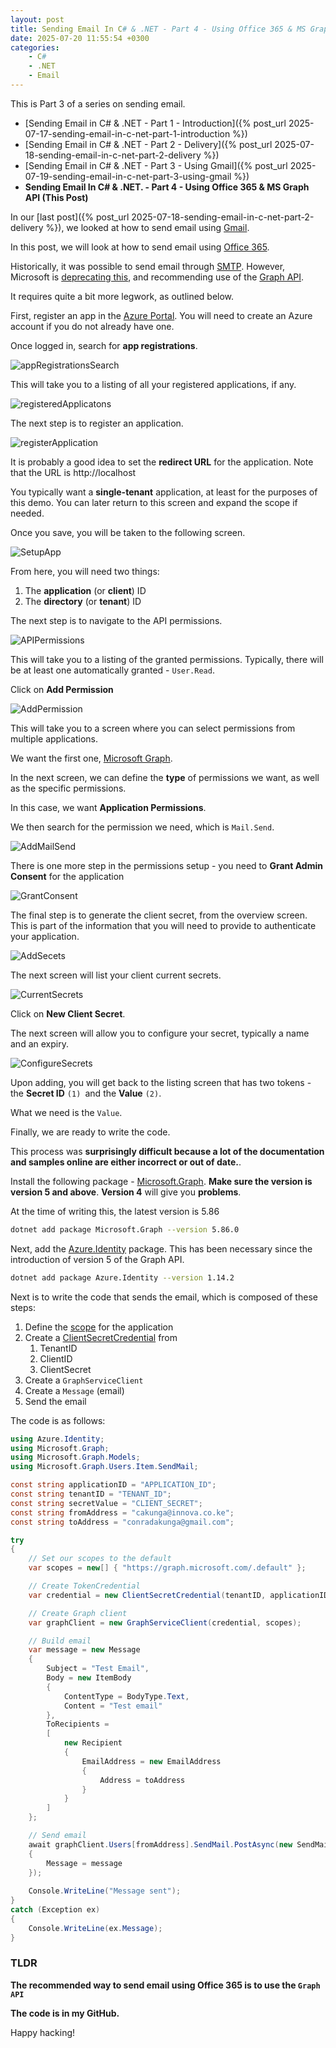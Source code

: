 ```yaml
---
layout: post
title: Sending Email In C# & .NET - Part 4 - Using Office 365 & MS Graph API
date: 2025-07-20 11:55:54 +0300
categories:
    - C#
    - .NET
    - Email
---
```


This is Part 3 of a series on sending email.

- [Sending Email in C# & .NET  - Part 1 - Introduction]({% post_url 2025-07-17-sending-email-in-c-net-part-1-introduction %})
- [Sending Email in C# & .NET - Part 2 - Delivery]({% post_url 2025-07-18-sending-email-in-c-net-part-2-delivery %})
- [Sending Email in C# & .NET - Part 3 - Using Gmail]({% post_url 2025-07-19-sending-email-in-c-net-part-3-using-gmail %})
- **Sending Email In C# & .NET. - Part 4 - Using Office 365 & MS Graph API (This Post)**   

In our [last post]({% post_url 2025-07-18-sending-email-in-c-net-part-2-delivery %}), we looked at how to send email using [Gmail](https://mail.google.com/mail/).

In this post, we will look at how to send email using [Office 365](https://www.office.com/).

Historically, it was possible to send email through [SMTP](https://aws.amazon.com/what-is/smtp/). However, Microsoft is [deprecating this](https://learn.microsoft.com/en-us/exchange/mail-flow-best-practices/how-to-set-up-a-multifunction-device-or-application-to-send-email-using-microsoft-365-or-office-365), and recommending use of the [Graph API](https://learn.microsoft.com/en-us/graph/use-the-api).

It requires quite a bit more legwork, as outlined below. 

First, register an app in the [Azure Portal](https://portal.azure.com/). You will need to create an Azure account if you do not already have one.

Once logged in, search for **app registrations**.

![appRegistrationsSearch](../images/2025/07/appRegistrationsSearch.png)

This will take you to a listing of all your registered applications, if any.

![registeredApplicatons](../images/2025/07/registeredApplicatons.png)

The next step is to register an application.

![registerApplication](../images/2025/07/registerApplication.png)

It is probably a good idea to set the **redirect URL** for the application. Note that the URL is http://localhost

You typically want a **single-tenant** application, at least for the purposes of this demo. You can later return to this screen and expand the scope if needed.

Once you save, you will be taken to the following screen.

![SetupApp](../images/2025/07/SetupApp.png)

From here, you will need two things:

1. The **application** (or **client**) ID
2. The **directory** (or **tenant**) ID

The next step is to navigate to the API permissions.

![APIPermissions](../images/2025/07/APIPermissions.png)

This will take you to a listing of the granted permissions. Typically, there will be at least one automatically granted - `User.Read`.

Click on **Add Permission**

![AddPermission](../images/2025/07/AddPermission.png)

This will take you to a screen where you can select permissions from multiple applications.

We want the first one, [Microsoft Graph](https://learn.microsoft.com/en-us/graph/overview).

In the next screen, we can define the **type** of permissions we want, as well as the specific permissions.

In this case, we want **Application Permissions**.

We then search for the permission we need, which is `Mail.Send`.

![AddMailSend](../images/2025/07/AddMailSend.png)

There is one more step in the permissions setup - you need to **Grant Admin Consent** for the application

![GrantConsent](../images/2025/07/GrantConsent.png)

The final step is to generate the client secret, from the overview screen. This is part of the information that you will need to provide to authenticate your application.

![AddSecets](../images/2025/07/AddSecets.png)

The next screen will list your client current secrets.

![CurrentSecrets](../images/2025/07/CurrentSecrets.png)

Click on **New Client Secret**.

The next screen will allow you to configure your secret, typically a name and an expiry.

![ConfigureSecrets](../images/2025/07/ConfigureSecrets.png)

Upon adding, you will get back to the listing screen that has two tokens - the **Secret ID** `(1) `and the **Value** `(2)`.

What we need is the `Value`.

Finally, we are ready to write the code.

This process was **surprisingly difficult because a lot of the documentation and samples online are either incorrect or out of date.**.

Install the following package - [Microsoft.Graph](https://www.nuget.org/packages/Microsoft.Graph/). **Make sure the version is version 5 and above**. **Version 4** will give you **problems**.

At the time of writing this, the latest version is 5.86

```bash
dotnet add package Microsoft.Graph --version 5.86.0
```

Next, add the [Azure.Identity](https://www.nuget.org/packages/Azure.Identity/) package. This has been necessary since the introduction of version 5 of the Graph API.

```bash
dotnet add package Azure.Identity --version 1.14.2
```

Next is to write the code that sends the email, which is composed of these steps:

1. Define the [scope](https://learn.microsoft.com/en-us/entra/identity-platform/scopes-oidc) for the application
2. Create a [ClientSecretCredential](https://learn.microsoft.com/en-us/dotnet/api/azure.identity.clientsecretcredential?view=azure-dotnet) from
    1. TenantID
    2. ClientID
    3. ClientSecret
3. Create a `GraphServiceClient`
4. Create a `Message` (email)
5. Send the email

The code is as follows:

```c#
using Azure.Identity;
using Microsoft.Graph;
using Microsoft.Graph.Models;
using Microsoft.Graph.Users.Item.SendMail;

const string applicationID = "APPLICATION_ID";
const string tenantID = "TENANT_ID";
const string secretValue = "CLIENT_SECRET";
const string fromAddress = "cakunga@innova.co.ke";
const string toAddress = "conradakunga@gmail.com";

try
{
    // Set our scopes to the default
    var scopes = new[] { "https://graph.microsoft.com/.default" };

    // Create TokenCredential
    var credential = new ClientSecretCredential(tenantID, applicationID, secretValue);

    // Create Graph client
    var graphClient = new GraphServiceClient(credential, scopes);

    // Build email
    var message = new Message
    {
        Subject = "Test Email",
        Body = new ItemBody
        {
            ContentType = BodyType.Text,
            Content = "Test email"
        },
        ToRecipients =
        [
            new Recipient
            {
                EmailAddress = new EmailAddress
                {
                    Address = toAddress
                }
            }
        ]
    };

    // Send email
    await graphClient.Users[fromAddress].SendMail.PostAsync(new SendMailPostRequestBody
    {
        Message = message
    });
    
    Console.WriteLine("Message sent");
}
catch (Exception ex)
{
    Console.WriteLine(ex.Message);
}
```

### TLDR

**The recommended way to send email using Office 365 is to use the `Graph API`**

**The code is in my GitHub.**

Happy hacking!
